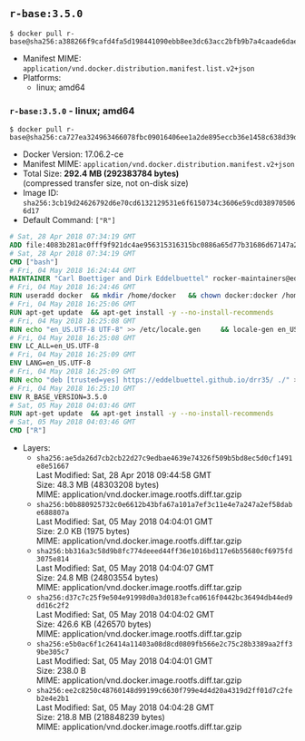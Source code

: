 ## `r-base:3.5.0`

```console
$ docker pull r-base@sha256:a388266f9cafd4fa5d198441090ebb8ee3dc63acc2bfb9b7a4caade6daedea24
```

-	Manifest MIME: `application/vnd.docker.distribution.manifest.list.v2+json`
-	Platforms:
	-	linux; amd64

### `r-base:3.5.0` - linux; amd64

```console
$ docker pull r-base@sha256:ca727ea324963466078fbc09016406ee1a2de895eccb36e1458c638d39ddeeb3
```

-	Docker Version: 17.06.2-ce
-	Manifest MIME: `application/vnd.docker.distribution.manifest.v2+json`
-	Total Size: **292.4 MB (292383784 bytes)**  
	(compressed transfer size, not on-disk size)
-	Image ID: `sha256:3cb19d24626792d6e70cd6132129531e6f6150734c3606e59cd0389705066d17`
-	Default Command: `["R"]`

```dockerfile
# Sat, 28 Apr 2018 07:34:19 GMT
ADD file:4083b281ac0fff9f921dc4ae956315316315bc0886a65d77b31686d67147a249 in / 
# Sat, 28 Apr 2018 07:34:19 GMT
CMD ["bash"]
# Fri, 04 May 2018 16:24:44 GMT
MAINTAINER "Carl Boettiger and Dirk Eddelbuettel" rocker-maintainers@eddelbuettel.com
# Fri, 04 May 2018 16:24:46 GMT
RUN useradd docker 	&& mkdir /home/docker 	&& chown docker:docker /home/docker 	&& addgroup docker staff
# Fri, 04 May 2018 16:25:06 GMT
RUN apt-get update 	&& apt-get install -y --no-install-recommends 		ed 		less 		locales 		vim-tiny 		wget 		ca-certificates 		fonts-texgyre 	&& rm -rf /var/lib/apt/lists/*
# Fri, 04 May 2018 16:25:08 GMT
RUN echo "en_US.UTF-8 UTF-8" >> /etc/locale.gen 	&& locale-gen en_US.utf8 	&& /usr/sbin/update-locale LANG=en_US.UTF-8
# Fri, 04 May 2018 16:25:08 GMT
ENV LC_ALL=en_US.UTF-8
# Fri, 04 May 2018 16:25:09 GMT
ENV LANG=en_US.UTF-8
# Fri, 04 May 2018 16:25:09 GMT
RUN echo "deb [trusted=yes] https://eddelbuettel.github.io/drr35/ ./" > /etc/apt/sources.list.d/debian-r-3.5.list
# Fri, 04 May 2018 16:25:10 GMT
ENV R_BASE_VERSION=3.5.0
# Sat, 05 May 2018 04:03:46 GMT
RUN apt-get update 	&& apt-get install -y --no-install-recommends 		littler                 r-cran-littler 		r-base=${R_BASE_VERSION}-* 		r-base-dev=${R_BASE_VERSION}-* 		r-recommended=${R_BASE_VERSION}-*         && echo 'options(repos = c(CRAN = "https://cloud.r-project.org/"), download.file.method = "libcurl")' >> /etc/R/Rprofile.site         && echo 'source("/etc/R/Rprofile.site")' >> /etc/littler.r 	&& ln -s /usr/lib/R/site-library/littler/examples/install.r /usr/local/bin/install.r 	&& ln -s /usr/lib/R/site-library/littler/examples/install2.r /usr/local/bin/install2.r 	&& ln -s /usr/lib/R/site-library/littler/examples/installGithub.r /usr/local/bin/installGithub.r 	&& ln -s /usr/lib/R/site-library/littler/examples/testInstalled.r /usr/local/bin/testInstalled.r 	&& install.r docopt 	&& rm -rf /tmp/downloaded_packages/ /tmp/*.rds 	&& rm -rf /var/lib/apt/lists/*
# Sat, 05 May 2018 04:03:46 GMT
CMD ["R"]
```

-	Layers:
	-	`sha256:ae5da26d7cb2cb22d27c9edbae4639e74326f509b5bd8ec5d0cf1491e8e51667`  
		Last Modified: Sat, 28 Apr 2018 09:44:58 GMT  
		Size: 48.3 MB (48303208 bytes)  
		MIME: application/vnd.docker.image.rootfs.diff.tar.gzip
	-	`sha256:b0b880925732c0e6612b43bfa67a101a7ef3c11e4e7a247a2ef58dabe688807a`  
		Last Modified: Sat, 05 May 2018 04:04:01 GMT  
		Size: 2.0 KB (1975 bytes)  
		MIME: application/vnd.docker.image.rootfs.diff.tar.gzip
	-	`sha256:bb316a3c58d9b8fc774deeed44ff36e1016bd117e6b55680cf6975fd3075e814`  
		Last Modified: Sat, 05 May 2018 04:04:07 GMT  
		Size: 24.8 MB (24803554 bytes)  
		MIME: application/vnd.docker.image.rootfs.diff.tar.gzip
	-	`sha256:d37c7c25f9e504e91998d0a3d0183efca0616f0442bc36494db44ed9dd16c2f2`  
		Last Modified: Sat, 05 May 2018 04:04:02 GMT  
		Size: 426.6 KB (426570 bytes)  
		MIME: application/vnd.docker.image.rootfs.diff.tar.gzip
	-	`sha256:e5b0ac6f1c26414a11403a08d8cd0809fb566e2c75c28b3389aa2ff39be305c7`  
		Last Modified: Sat, 05 May 2018 04:04:01 GMT  
		Size: 238.0 B  
		MIME: application/vnd.docker.image.rootfs.diff.tar.gzip
	-	`sha256:ee2c8250c48760148d99199c6630f799e4d4d20a4319d2ff01d7c2feb2e4e2b1`  
		Last Modified: Sat, 05 May 2018 04:04:28 GMT  
		Size: 218.8 MB (218848239 bytes)  
		MIME: application/vnd.docker.image.rootfs.diff.tar.gzip
